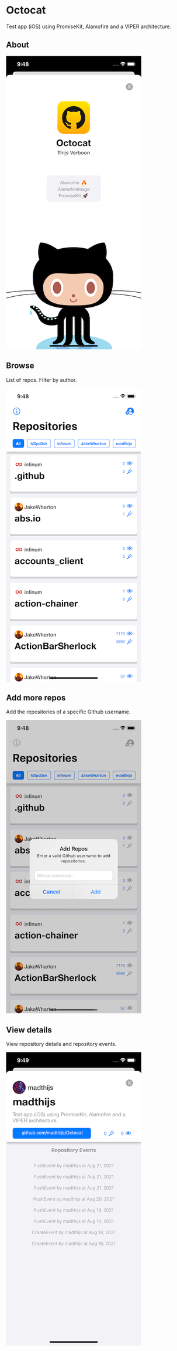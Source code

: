 # Octocat
Test app (iOS) using PromiseKit, Alamofire and a VIPER architecture.

## About
![alt text](https://github.com/madthijs/Octocat/blob/main/Screens/about.png?raw=true "About")

## Browse
List of repos. Filter by author.

![alt text](https://github.com/madthijs/Octocat/blob/main/Screens/list.png?raw=true "List")

## Add more repos
Add the repositories of a specific Github username.

![alt text](https://github.com/madthijs/Octocat/blob/main/Screens/addrepos.png?raw=true "Add Repos")

## View details
View repository details and repository events.

![alt text](https://github.com/madthijs/Octocat/blob/main/Screens/details.png?raw=true "Details")